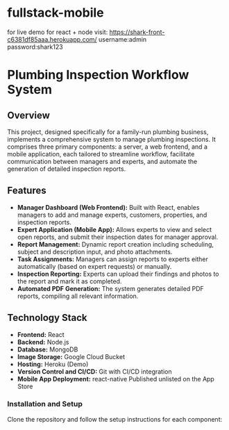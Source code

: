 # fullstack-mobile
for live demo for react + node visit: https://shark-front-c6381df85aaa.herokuapp.com/
username:admin  
password:shark123

# Plumbing Inspection Workflow System

## Overview

This project, designed specifically for a family-run plumbing business, implements a comprehensive system to manage plumbing inspections. It comprises three primary components: a server, a web frontend, and a mobile application, each tailored to streamline workflow, facilitate communication between managers and experts, and automate the generation of detailed inspection reports.

## Features

- **Manager Dashboard (Web Frontend):** Built with React, enables managers to add and manage experts, customers, properties, and inspection reports.
- **Expert Application (Mobile App):** Allows experts to view and select open reports, and submit their inspection dates for manager approval.
- **Report Management:** Dynamic report creation including scheduling, subject and description input, and photo attachments.
- **Task Assignments:** Managers can assign reports to experts either automatically (based on expert requests) or manually.
- **Inspection Reporting:** Experts can upload their findings and photos to the report and mark it as completed.
- **Automated PDF Generation:** The system generates detailed PDF reports, compiling all relevant information.

## Technology Stack

- **Frontend:** React
- **Backend:** Node.js
- **Database:** MongoDB
- **Image Storage:** Google Cloud Bucket
- **Hosting:** Heroku (Demo)
- **Version Control and CI/CD:** Git with CI/CD integration
- **Mobile App Deployment:** react-native Published unlisted on the App Store

### Installation and Setup

Clone the repository and follow the setup instructions for each component:


